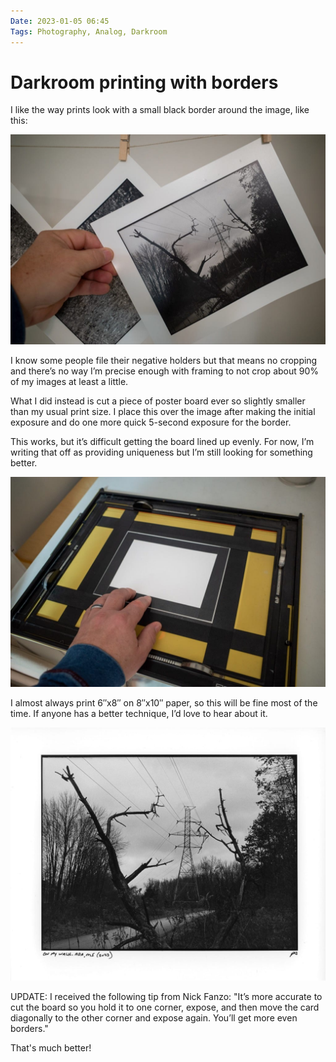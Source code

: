 ```yaml
---
Date: 2023-01-05 06:45
Tags: Photography, Analog, Darkroom
---
```


# Darkroom printing with borders

I like the way prints look with a small black border around the image, like this:

![Darkroom print hanging to dry](_prints.jpg)

I know some people file their negative holders but that means no cropping and there’s no way I’m precise enough with framing to not crop about 90% of my images at least a little.

What I did instead is cut a piece of poster board ever so slightly smaller than my usual print size. I place this over the image after making the initial exposure and do one more quick 5-second exposure for the border.

This works, but it’s difficult getting the board lined up evenly. For now, I’m writing that off as providing uniqueness but I’m still looking for something better.

![I taped the edges with dark tape so it’s easier to see in the dark.](_easel.jpg)

I almost always print 6″x8″ on 8″x10″ paper, so this will be fine most of the time. If anyone has a better technique, I’d love to hear about it.

![Example scanned print](_scanned-print.jpg)

UPDATE: I received the following tip from Nick Fanzo: "It’s more accurate to cut the board so you hold it to one corner, expose, and then move the card diagonally to the other corner and expose again. You’ll get more even borders."

That's much better!
